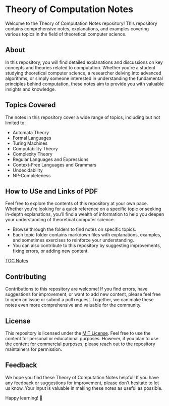 # Theory of Computation Notes

Welcome to the Theory of Computation Notes repository! This repository contains comprehensive notes, explanations, and examples covering various topics in the field of theoretical computer science.

## About

In this repository, you will find detailed explanations and discussions on key concepts and theories related to computation. Whether you're a student studying theoretical computer science, a researcher delving into advanced algorithms, or simply someone interested in understanding the fundamental principles behind computation, these notes aim to provide you with valuable insights and knowledge.

## Topics Covered

The notes in this repository cover a wide range of topics, including but not limited to:

- Automata Theory
- Formal Languages
- Turing Machines
- Computability Theory
- Complexity Theory
- Regular Languages and Expressions
- Context-Free Languages and Grammars
- Undecidability
- NP-Completeness

## How to USe and Links of PDF

Feel free to explore the contents of this repository at your own pace. Whether you're looking for a quick reference on a specific topic or seeking in-depth explanations, you'll find a wealth of information to help you deepen your understanding of theoretical computer science.

- Browse through the folders to find notes on specific topics.
- Each topic folder contains markdown files with explanations, examples, and sometimes exercises to reinforce your understanding.
- You can also contribute to this repository by suggesting improvements, fixing errors, or adding new content.

<a href="https://github.com/NK2552003/Theory-of-Computation-Notes-/blob/main/TOC%20Notes.pdf" target="_blank">TOC Notes</a>




## Contributing

Contributions to this repository are welcome! If you find errors, have suggestions for improvement, or want to add new content, please feel free to open an issue or submit a pull request. Together, we can make these notes even more comprehensive and valuable for the community.

## License

This repository is licensed under the [MIT License](LICENSE). Feel free to use the content for personal or educational purposes. However, if you plan to use the content for commercial purposes, please reach out to the repository maintainers for permission.

## Feedback

We hope you find these Theory of Computation Notes helpful! If you have any feedback or suggestions for improvement, please don't hesitate to let us know. Your input is valuable in making these notes as useful as possible.

Happy learning! 🚀
